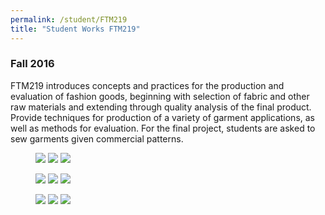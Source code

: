 ```yaml
---
permalink: /student/FTM219
title: "Student Works FTM219"
---
```

### Fall 2016
FTM219 introduces concepts and practices for the production and evaluation of fashion goods, beginning with selection of fabric and other raw materials and extending through quality analysis of the final product. Provide techniques for production of a variety of garment applications, as well as methods for evaluation. For the final project, students are asked to sew garments given commercial patterns. 
  
<figure class="third">
  <a href="https://sxia2.github.io/student_works/FTM21901.jpg"><img src="https://sxia2.github.io/student_works/FTM21901.jpg"></a>
  <a href="https://sxia2.github.io/student_works/FTM21902.jpg"><img src="https://sxia2.github.io/student_works/FTM21902.jpg"></a>
  <a href="https://sxia2.github.io/student_works/FTM21903.jpg"><img src="https://sxia2.github.io/student_works/FTM21903.jpg"></a>
</figure>
<figure class="third">
  <a href="https://sxia2.github.io/student_works/FTM21901.jpg"><img src="https://sxia2.github.io/student_works/FTM21904.jpg"></a>
  <a href="https://sxia2.github.io/student_works/FTM21902.jpg"><img src="https://sxia2.github.io/student_works/FTM21905.jpg"></a>
  <a href="https://sxia2.github.io/student_works/FTM21903.jpg"><img src="https://sxia2.github.io/student_works/FTM21906.jpg"></a>
</figure>
<figure class="third">
  <a href="https://sxia2.github.io/student_works/FTM21901.jpg"><img src="https://sxia2.github.io/student_works/FTM21907.jpg"></a>
  <a href="https://sxia2.github.io/student_works/FTM21902.jpg"><img src="https://sxia2.github.io/student_works/FTM21908.jpg"></a>
  <a href="https://sxia2.github.io/student_works/FTM21903.jpg"><img src="https://sxia2.github.io/student_works/FTM21909.jpg"></a>
</figure>